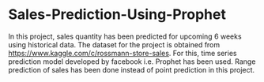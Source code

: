 # Sales-Prediction-Using-Prophet
In this project, sales quantity has been predicted for upcoming 6 weeks using historical data. The dataset for the project is obtained from https://www.kaggle.com/c/rossmann-store-sales.  For this, time series prediction model developed by facebook i.e. Prophet has been used. Range prediction of sales has been done instead of point prediction in this project.
